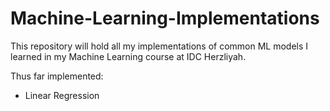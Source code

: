 # Machine-Learning-Implementations

This repository will hold all my implementations of common ML models I learned in my Machine Learning course
at IDC Herzliyah. 

Thus far implemented: 
  - Linear Regression
